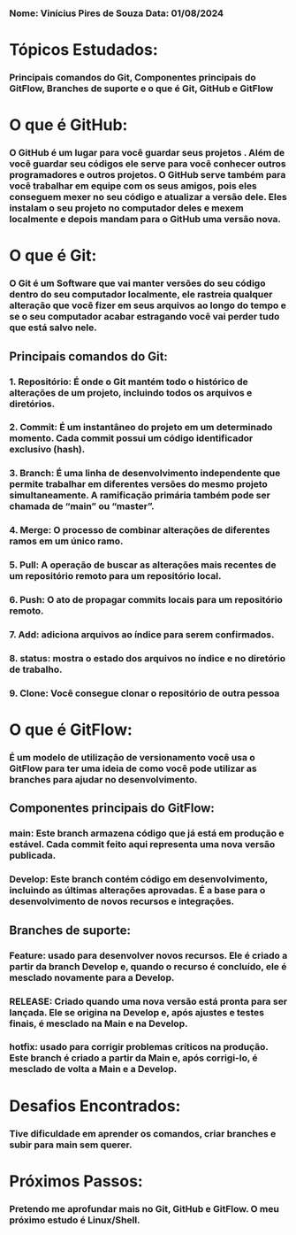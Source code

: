 ### Nome: Vinícius Pires de Souza  Data: 01/08/2024 
 # Tópicos Estudados:
 ### Principais comandos do Git, Componentes principais do GitFlow, Branches de suporte e o que é Git, GitHub e GitFlow

# O que é GitHub: 
### O GitHub é um lugar para você guardar seus projetos . Além de você guardar seu códigos ele serve para você conhecer outros programadores e outros projetos. O GitHub serve também para você trabalhar em equipe com os seus amigos, pois eles conseguem mexer no seu código e atualizar a versão dele. Eles instalam o seu projeto no computador deles e mexem localmente e depois mandam para o GitHub uma versão nova. 
 
# O que é Git: 
### O Git é um Software que vai manter versões do seu código dentro do seu computador localmente, ele rastreia qualquer alteração que você fizer em seus arquivos ao longo do tempo e se o seu computador acabar estragando você vai perder tudo que está salvo nele. 
 
## Principais comandos do Git: 
 
### 1. Repositório: É onde o Git mantém todo o histórico de alterações de um projeto, incluindo todos os arquivos e diretórios. 
 
### 2. Commit: É um instantâneo do projeto em um determinado momento. Cada commit possui um código identificador exclusivo (hash). 
 
### 3. Branch: É uma linha de desenvolvimento independente que permite trabalhar em diferentes versões do mesmo projeto simultaneamente. A ramificação primária também pode ser chamada de “main” ou “master”. 
 
### 4. Merge: O processo de combinar alterações de diferentes ramos em um único ramo. 
  
### 5. Pull: A operação de buscar as alterações mais recentes de um repositório remoto para um repositório local. 
  
### 6. Push: O ato de propagar commits locais para um repositório remoto. 
 
### 7. Add: adiciona arquivos ao índice para serem confirmados. 
 
### 8. status: mostra o estado dos arquivos no índice e no diretório de trabalho. 
 
### 9. Clone: Você consegue clonar o repositório de outra pessoa  
 

# O que é GitFlow: 
### É um modelo de utilização de versionamento você usa o GitFlow para ter uma ideia de como você pode utilizar as branches para ajudar no desenvolvimento.  
 
 
## Componentes principais do GitFlow: 
### main: Este branch armazena código que já está em produção e estável. Cada commit feito aqui representa uma nova versão publicada. 
### Develop: Este branch contém código em desenvolvimento, incluindo as últimas alterações aprovadas. É a base para o desenvolvimento de novos recursos e integrações. 

## Branches de suporte: 
 
### Feature: usado para desenvolver novos recursos. Ele é criado a partir da branch Develop e, quando o recurso é concluído, ele é mesclado novamente para a Develop. 
### RELEASE: Criado quando uma nova versão está pronta para ser lançada. Ele se origina na Develop e, após ajustes e testes finais, é mesclado na Main e na Develop. 
### hotfix: usado para corrigir problemas críticos na produção. Este branch é criado a partir da Main e, após corrigi-lo, é mesclado de volta a Main e a Develop. 




# Desafios Encontrados:
### Tive dificuldade em aprender os comandos, criar branches e subir para main sem querer.
# Próximos Passos:
### Pretendo me aprofundar mais no Git, GitHub e GitFlow. O meu próximo estudo é Linux/Shell.
